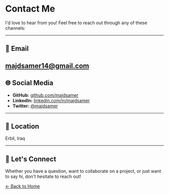 # Contact Me

I'd love to hear from you! Feel free to reach out through any of these channels:

---

## 📧 Email

**majdsamer14@gmail.com**
---

## 🌐 Social Media

- **GitHub:** [github.com/majdsamer](https://github.com/majdsamerasker)
- **LinkedIn:** [linkedin.com/in/majdsamer](https://linkedin.com/in/majdsamer)
- **Twitter:** [@majdsamer](https://twitter.com/majdsamer)

---

## 📍 Location

Erbil, Iraq

---

## 💬 Let's Connect

Whether you have a question, want to collaborate on a project, or just want to say hi, don't hesitate to reach out!

[← Back to Home](/)